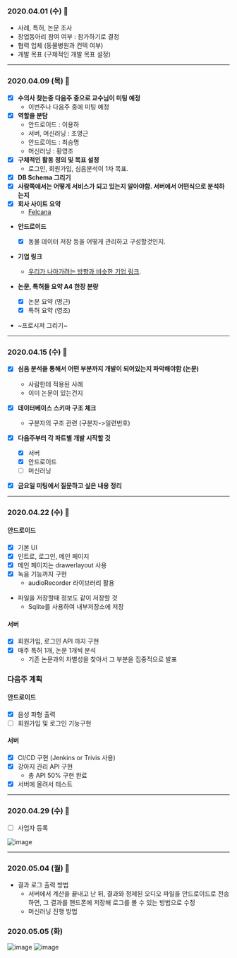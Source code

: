 ### 2020.04.01 (수) 🐶

* 사례, 특허, 논문 조사
* 창업동아리 참여 여부 : 참가하기로 결정
* 협력 업체 (동물병원과 컨텍 여부)
* 개발 목표 (구체적인 개발 목표 설정)

---

### 2020.04.09 (목) 🐶

* [x] __수의사 찾는중 다음주 중으로 교수님이 미팅 예정__
   * 이번주나 다음주 중에 미팅 예정
* [x] __역할을 분담__
   * 안드로이드 : 이용하
   * 서버, 머신러닝 : 조명근
   * 안드로이드 : 최승명
   * 머신러닝 : 황영조
* [x] __구체적인 활동 정의 및 목표 설정__
   * 로그인, 회원가입, 심음분석이 1차 목표. 
* [x] __DB Schema 그리기__
* [x] __사람쪽에서는 어떻게 서비스가 되고 있는지 알아야함. 서버에서 어떤식으로 분석하는지__
* [x] __회사 사이트 요약__
  * [Felcana](https://felcana.com/)

* __안드로이드__
  - [x] 동물 데이터 저장 등을 어떻게 관리하고 구성할것인지.
* __기업 링크__
  * [우리가 나아가려는 방향과 비슷한 기업 링크](https://mypetlife.co.kr/26776/).

* __논문, 특허들 요약 A4 한장 분량__
   * [x] 논문 요약 (명근)
   * [x] 특허 요약 (영조)

* ~프로시져 그리기~

---

### 2020.04.15 (수) 🐶

* [x] __심음 분석을 통해서 어떤 부분까지 개발이 되어있는지 파악해야함 (논문)__
   - 사람한테 적용된 사례
   - 이미 논문이 있는건지

* [x] __데이터베이스 스키마 구조 체크__
   - 구분자의 구조 관련 (구분자->일련번호) 

* [x] __다음주부터 각 파트별 개발 시작할 것__
  * [x] 서버
  * [x] 안드로이드
  * [ ] 머신러닝

* [x] __금요일 미팅에서 질문하고 싶은 내용 정리__

---

### 2020.04.22 (수) 🐶

#### 안드로이드
- [x] 기본 UI
- [x] 인트로, 로그인, 메인 페이지
- [x] 메인 페이지는 drawerlayout 사용
- [x] 녹음 기능까지 구현
  - audioRecorder 라이브러리 활용   
- 파일을 저장할때 정보도 같이 저장할 것
  - Sqlite를 사용하여 내부저장소에 저장
 
#### 서버
- [x] 회원가입, 로그인 API 까지 구현
- [x] 매주 특허 1개, 논문 1개씩 분석
  - 기존 논문과의 차별성을 찾아서 그 부분을 집중적으로 발표
    
### 다음주 계획

#### 안드로이드
- [x] 음성 파형 출력
- [ ] 회원가입 및 로그인 기능구현

#### 서버
- [x] CI/CD 구현 (Jenkins or Trivis 사용)
- [x] 강아지 관리 API 구현
  * 총 API 50% 구현 완료
- [x] 서버에 올려서 테스트

--- 

### 2020.04.29 (수) 🐶
- [ ] 사업자 등록

 ![image](https://user-images.githubusercontent.com/50908416/80555466-4c717a00-8a0b-11ea-86ea-9541de81f0f1.png)
 
---
 
### 2020.05.04 (월) 🐶
- 결과 로그 출력 방법
  - 서버에서 계산을 끝내고 난 뒤, 결과와 정제된 오디오 파일을 안드로이드로 전송하면, 그 결과를 핸드폰에 저장해 로그를 볼 수 있는 방법으로 수정
  - 머신러닝 진행 방법 
  
### 2020.05.05 (화)
![image](https://user-images.githubusercontent.com/50908416/81131297-a4692d00-8f85-11ea-9aef-9957027a91b2.png)
![image](https://user-images.githubusercontent.com/50908416/81131464-2f4a2780-8f86-11ea-88b9-e2c313f48180.png)
